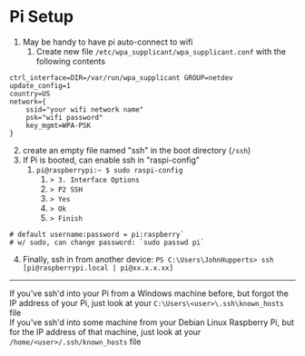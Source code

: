 # Pi Setup
1. May be handy to have pi auto-connect to wifi
	1. Create new file `/etc/wpa_supplicant/wpa_supplicant.conf` with the following contents
```
ctrl_interface=DIR=/var/run/wpa_supplicant GROUP=netdev
update_config=1
country=US
network={
	ssid="your wifi network name"
	psk="wifi password"
	key_mgmt=WPA-PSK
}
```
2. create an empty file named "ssh" in the boot directory (`/ssh`)
3. If Pi is booted, can enable ssh in "raspi-config"
	1. `pi@raspberrypi:~ $ sudo raspi-config`
		1. `> 3. Interface Options`
		2. `> P2 SSH`
		3. `> Yes`
		4. `> Ok`
		5. `> Finish`
```
# default username:password = pi:raspberry`
# w/ sudo, can change password: `sudo passwd pi`
```

4. Finally, ssh in from another device: `PS C:\Users\JohnHupperts> ssh [pi@raspberrypi.local | pi@xx.x.x.xx]`

---
If you've ssh'd into your Pi from a Windows machine before, but forgot the IP address of your Pi, just look at your `C:\Users\<user>\.ssh\known_hosts` file \
If you've ssh'd into some machine from your Debian Linux Raspberry Pi, but for the IP address of that machine, just look at your `/home/<user>/.ssh/known_hosts` file